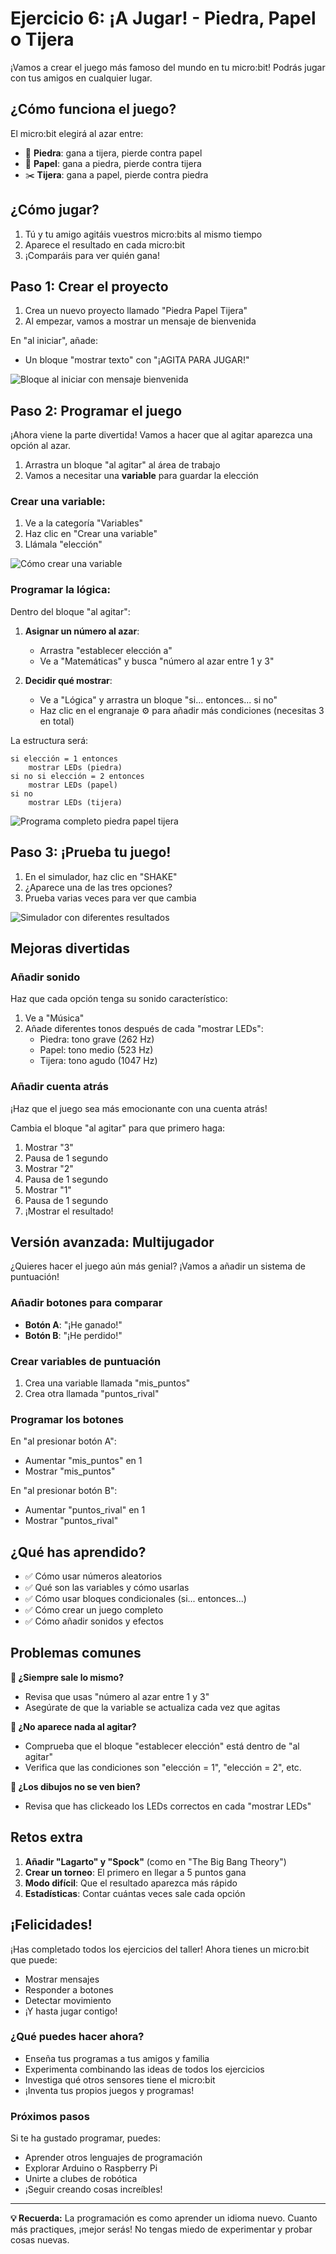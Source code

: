 # Ejercicio 6: ¡A Jugar! - Piedra, Papel o Tijera

¡Vamos a crear el juego más famoso del mundo en tu micro:bit! Podrás jugar con tus amigos en cualquier lugar.

## ¿Cómo funciona el juego?

El micro:bit elegirá al azar entre:
- 🗿 **Piedra**: gana a tijera, pierde contra papel
- 📄 **Papel**: gana a piedra, pierde contra tijera  
- ✂️ **Tijera**: gana a papel, pierde contra piedra

## ¿Cómo jugar?

1. Tú y tu amigo agitáis vuestros micro:bits al mismo tiempo
2. Aparece el resultado en cada micro:bit
3. ¡Comparáis para ver quién gana!

## Paso 1: Crear el proyecto

1. Crea un nuevo proyecto llamado "Piedra Papel Tijera"
2. Al empezar, vamos a mostrar un mensaje de bienvenida

En "al iniciar", añade:
- Un bloque "mostrar texto" con "¡AGITA PARA JUGAR!"

![Bloque al iniciar con mensaje bienvenida](../imagenes/06-al-iniciar-mensaje-bienvenida.png)

## Paso 2: Programar el juego

¡Ahora viene la parte divertida! Vamos a hacer que al agitar aparezca una opción al azar.

1. Arrastra un bloque "al agitar" al área de trabajo
2. Vamos a necesitar una **variable** para guardar la elección

### Crear una variable:
1. Ve a la categoría "Variables"
2. Haz clic en "Crear una variable"
3. Llámala "elección"

![Cómo crear una variable](../imagenes/06-como-crear-variable.png)

### Programar la lógica:
Dentro del bloque "al agitar":

1. **Asignar un número al azar**:
   - Arrastra "establecer elección a" 
   - Ve a "Matemáticas" y busca "número al azar entre 1 y 3"

2. **Decidir qué mostrar**:
   - Ve a "Lógica" y arrastra un bloque "si... entonces... si no"
   - Haz clic en el engranaje ⚙️ para añadir más condiciones (necesitas 3 en total)

La estructura será:
```
si elección = 1 entonces
    mostrar LEDs (piedra)
si no si elección = 2 entonces  
    mostrar LEDs (papel)
si no
    mostrar LEDs (tijera)
```

![Programa completo piedra papel tijera](../imagenes/06-programa-completo-ppt.png)

## Paso 3: ¡Prueba tu juego!

1. En el simulador, haz clic en "SHAKE"
2. ¿Aparece una de las tres opciones?
3. Prueba varias veces para ver que cambia

![Simulador con diferentes resultados](../imagenes/06-simulador-diferentes-resultados.png)

## Mejoras divertidas

### Añadir sonido
Haz que cada opción tenga su sonido característico:

1. Ve a "Música"
2. Añade diferentes tonos después de cada "mostrar LEDs":
   - Piedra: tono grave (262 Hz)
   - Papel: tono medio (523 Hz)
   - Tijera: tono agudo (1047 Hz)

### Añadir cuenta atrás
¡Haz que el juego sea más emocionante con una cuenta atrás!

Cambia el bloque "al agitar" para que primero haga:
1. Mostrar "3"
2. Pausa de 1 segundo
3. Mostrar "2"  
4. Pausa de 1 segundo
5. Mostrar "1"
6. Pausa de 1 segundo
7. ¡Mostrar el resultado!

## Versión avanzada: Multijugador

¿Quieres hacer el juego aún más genial? ¡Vamos a añadir un sistema de puntuación!

### Añadir botones para comparar
- **Botón A**: "¡He ganado!"
- **Botón B**: "¡He perdido!"

### Crear variables de puntuación
1. Crea una variable llamada "mis_puntos"
2. Crea otra llamada "puntos_rival"

### Programar los botones
En "al presionar botón A":
- Aumentar "mis_puntos" en 1
- Mostrar "mis_puntos"

En "al presionar botón B":
- Aumentar "puntos_rival" en 1  
- Mostrar "puntos_rival"

## ¿Qué has aprendido?

- ✅ Cómo usar números aleatorios
- ✅ Qué son las variables y cómo usarlas
- ✅ Cómo usar bloques condicionales (si... entonces...)
- ✅ Cómo crear un juego completo
- ✅ Cómo añadir sonidos y efectos

## Problemas comunes

**🤔 ¿Siempre sale lo mismo?**
- Revisa que usas "número al azar entre 1 y 3"
- Asegúrate de que la variable se actualiza cada vez que agitas

**🤔 ¿No aparece nada al agitar?**
- Comprueba que el bloque "establecer elección" está dentro de "al agitar"
- Verifica que las condiciones son "elección = 1", "elección = 2", etc.

**🤔 ¿Los dibujos no se ven bien?**
- Revisa que has clickeado los LEDs correctos en cada "mostrar LEDs"

## Retos extra

1. **Añadir "Lagarto" y "Spock"** (como en "The Big Bang Theory")
2. **Crear un torneo**: El primero en llegar a 5 puntos gana
3. **Modo difícil**: Que el resultado aparezca más rápido
4. **Estadísticas**: Contar cuántas veces sale cada opción

## ¡Felicidades!

¡Has completado todos los ejercicios del taller! Ahora tienes un micro:bit que puede:
- Mostrar mensajes
- Responder a botones
- Detectar movimiento
- ¡Y hasta jugar contigo!

### ¿Qué puedes hacer ahora?

- Enseña tus programas a tus amigos y familia
- Experimenta combinando las ideas de todos los ejercicios
- Investiga qué otros sensores tiene el micro:bit
- ¡Inventa tus propios juegos y programas!

### Próximos pasos

Si te ha gustado programar, puedes:
- Aprender otros lenguajes de programación
- Explorar Arduino o Raspberry Pi
- Unirte a clubes de robótica
- ¡Seguir creando cosas increíbles!

---

**💡 Recuerda:** La programación es como aprender un idioma nuevo. Cuanto más practiques, ¡mejor serás! No tengas miedo de experimentar y probar cosas nuevas.
